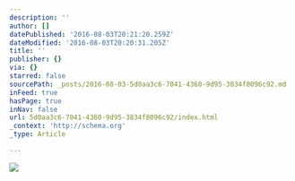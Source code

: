 ```yaml
---
description: ''
author: []
datePublished: '2016-08-03T20:21:20.259Z'
dateModified: '2016-08-03T20:20:31.205Z'
title: ''
publisher: {}
via: {}
starred: false
sourcePath: _posts/2016-08-03-5d0aa3c6-7041-4360-9d95-3834f8096c92.md
inFeed: true
hasPage: true
inNav: false
url: 5d0aa3c6-7041-4360-9d95-3834f8096c92/index.html
_context: 'http://schema.org'
_type: Article

---
```

![](https://the-grid-user-content.s3-us-west-2.amazonaws.com/8e9705d5-86bb-4797-83df-90ebafb38ab7.jpg)